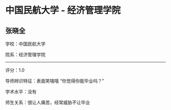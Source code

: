 # 中国民航大学 - 经济管理学院

## 张晓全

学校：中国民航大学

院系：经济管理学院

* * *

评分：1.0

导师辨识特征：表面笑嘻嘻
“你觉得你能毕业吗？”

学术水平：没有

师生关系：很让人痛苦，经常威胁不让毕业